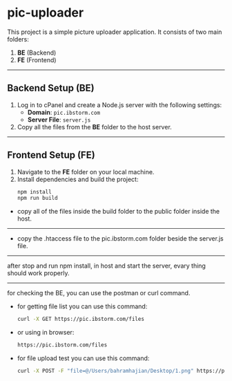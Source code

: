 # pic-uploader

This project is a simple picture uploader application. It consists of two main folders:
1. **BE** (Backend)
2. **FE** (Frontend)

---

## Backend Setup (BE)
1. Log in to cPanel and create a Node.js server with the following settings:
   - **Domain**: `pic.ibstorm.com`
   - **Server File**: `server.js`
2. Copy all the files from the **BE** folder to the host server.

---

## Frontend Setup (FE)
1. Navigate to the **FE** folder on your local machine.
2. Install dependencies and build the project:
   ```bash
   npm install
   npm run build

- copy all of the files inside the build folder to the public folder inside the host.

---
- copy the .htaccess file to the pic.ibstorm.com folder beside the server.js file.


---
after stop and run npm install, in host and start the server, evary thing should work properly.



---
for checking the BE, you can use the postman or curl command.

- for getting file list you can use this command:
   ```bash
   curl -X GET https://pic.ibstorm.com/files 

- or using in browser:
   ```bash
   https://pic.ibstorm.com/files

- for file upload test you can use this command:
   ```bash
   curl -X POST -F "file=@/Users/bahramhajian/Desktop/1.png" https://pic.ibstorm.com/upload
